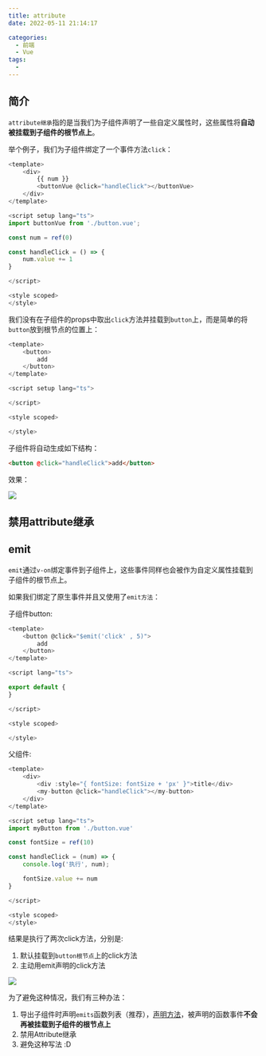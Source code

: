 ```yaml
---
title: attribute
date: 2022-05-11 21:14:17

categories:
  - 前端
  - Vue
tags:
  - 
---
```


## 简介

`attribute继承`指的是当我们为子组件声明了一些自定义属性时，这些属性将**自动被挂载到子组件的根节点上**。

举个例子，我们为子组件绑定了一个事件方法`click`：

```javascript
<template>
    <div>
        {{ num }}
        <buttonVue @click="handleClick"></buttonVue>
    </div>
</template>

<script setup lang="ts">
import buttonVue from './button.vue';

const num = ref(0)

const handleClick = () => {
    num.value += 1
}

</script>

<style scoped>
</style>
```

我们没有在子组件的props中取出`click`方法并挂载到`button`上，而是简单的将`button`放到根节点的位置上：

```javascript
<template>
    <button>
        add
    </button>
</template>

<script setup lang="ts">

</script>

<style scoped>

</style>
```

子组件将自动生成如下结构：

```html
<button @click="handleClick">add</button>
```

效果：

![](https://linyc.oss-cn-beijing.aliyuncs.com/attribute.gif)

## 禁用attribute继承


## emit

`emit`通过`v-on`绑定事件到子组件上，这些事件同样也会被作为自定义属性挂载到子组件的根节点上。

如果我们绑定了原生事件并且又使用了`emit方法`：

子组件button: 

```javascript
<template>
    <button @click="$emit('click' , 5)">
        add
    </button>
</template>

<script lang="ts">

export default {
}

</script>

<style scoped>

</style>
```

父组件:

```javascript
<template>
    <div>
        <div :style="{ fontSize: fontSize + 'px' }">title</div>
        <my-button @click="handleClick"></my-button>
    </div>
</template>

<script setup lang="ts">
import myButton from './button.vue'

const fontSize = ref(10)

const handleClick = (num) => {
    console.log('执行', num);

    fontSize.value += num
}

</script>

<style scoped>
</style>
```

结果是执行了两次click方法，分别是:

1.  默认挂载到`button根节点`上的click方法
2.  主动用emit声明的click方法

![](https://linyc.oss-cn-beijing.aliyuncs.com/attribute-emit.gif)

为了避免这种情况，我们有三种办法：
1.  导出子组件时声明`emits`函数列表（推荐），[声明方法](/vue/02.Vue3/06.组合式API-setup语法糖.html#defineEmits)，被声明的函数事件**不会再被挂载到子组件的根节点上**
2.  禁用Attribute继承
3.  避免这种写法 :D
